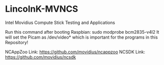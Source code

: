 # LincolnK-MVNCS
Intel Movidius Compute Stick Testing and Applications

Run this command after booting Raspbian: sudo modprobe bcm2835-v4l2
It will set the Picam as /dev/video* which is important for the programs in this Repository!


NCAppZoo Link: https://github.com/movidius/ncappzoo
NCSDK Link: https://github.com/movidius/ncsdk
